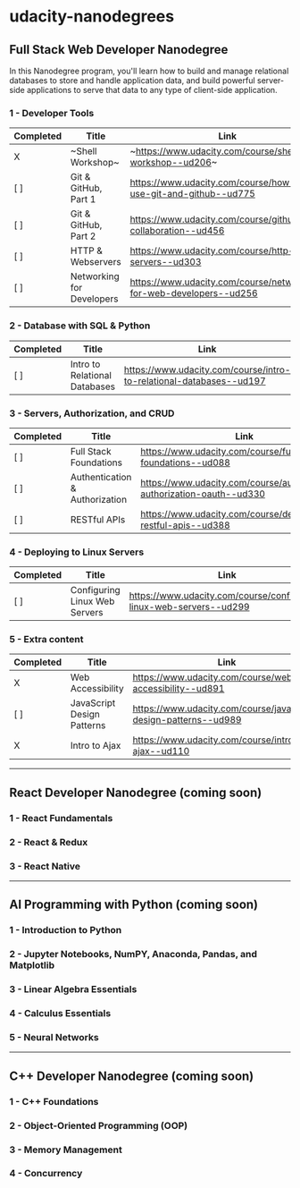 # udacity-nanodegrees

## Full Stack Web Developer Nanodegree
In this Nanodegree program, you'll learn how to build and manage relational databases to store and handle application data, and build powerful server-side applications to serve that data to any type of client-side application.

### 1 - Developer Tools

| Completed | Title | Link |
|---|---|---|
| X | ~Shell Workshop~ | ~https://www.udacity.com/course/shell-workshop--ud206~ |
| [ ] | Git & GitHub, Part 1 | https://www.udacity.com/course/how-to-use-git-and-github--ud775 |
| [ ] | Git & GitHub, Part 2 | https://www.udacity.com/course/github-collaboration--ud456 |
| [ ] | HTTP & Webservers | https://www.udacity.com/course/http-web-servers--ud303 |
| [ ] | Networking for Developers | https://www.udacity.com/course/networking-for-web-developers--ud256 |

### 2 - Database with SQL & Python
| Completed | Title | Link |
|---|---|---|
| [ ] | Intro to Relational Databases | https://www.udacity.com/course/intro-to-relational-databases--ud197 |

### 3 - Servers, Authorization, and CRUD
| Completed | Title | Link |
|---|---|---|
| [ ] | Full Stack Foundations | https://www.udacity.com/course/full-stack-foundations--ud088|
| [ ] | Authentication & Authorization | https://www.udacity.com/course/authentication-authorization-oauth--ud330 |
| [ ] | RESTful APIs | https://www.udacity.com/course/designing-restful-apis--ud388 |

### 4 - Deploying to Linux Servers
| Completed | Title | Link |
|---|---|---|
| [ ] | Configuring Linux Web Servers | https://www.udacity.com/course/configuring-linux-web-servers--ud299 |

### 5 - Extra content
| Completed | Title | Link |
|---|---|---|
| X | Web Accessibility | https://www.udacity.com/course/web-accessibility--ud891 |
| [ ] | JavaScript Design Patterns | https://www.udacity.com/course/javascript-design-patterns--ud989 |
| X | Intro to Ajax | https://www.udacity.com/course/intro-to-ajax--ud110 |

---
## React Developer Nanodegree (coming soon)

### 1 - React Fundamentals
### 2 - React & Redux
### 3 - React Native

---
## AI Programming with Python (coming soon)

### 1 - Introduction to Python
### 2 - Jupyter Notebooks, NumPY, Anaconda, Pandas, and Matplotlib
### 3 - Linear Algebra Essentials
### 4 - Calculus Essentials
### 5 - Neural Networks

---
## C++ Developer Nanodegree (coming soon)

### 1 - C++ Foundations
### 2 - Object-Oriented Programming (OOP)
### 3 - Memory Management
### 4 - Concurrency
